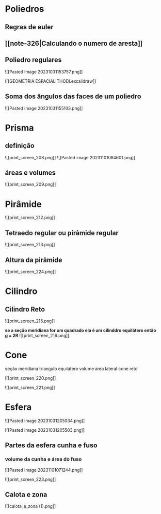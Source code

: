 # Poliedros
## Regras de euler

## [[note-326|Calculando o numero de aresta]]



## Poliedro regulares

![[Pasted image 20231031153757.png]]

![[GEOMETRIA ESPACIAL THODI.excalidraw]]


## Soma dos ângulos das faces de um poliedro

![[Pasted image 20231031155103.png]]


# Prisma

## definição
![[print_screen_208.png]]
![[Pasted image 20231101094601.png]]

## áreas e volumes

![[print_screen_209.png]]


# Pirâmide

![[print_screen_212.png]]

## Tetraedo regular ou pirâmide regular

![[print_screen_213.png]]
## Altura da pirâmide

![[print_screen_224.png]]
# Cilindro

## Cilindro Reto



![[print_screen_215.png]]

**se a seção meridiana for um quadrado ela é um cilinddro equilátero então g = 2R**
![[print_screen_219.png]]


# Cone
seção meridiana triangulo equilátero
volume 
area lateral
cone reto

![[print_screen_220.png]]

![[print_screen_221.png]]
# Esfera

![[Pasted image 20231031205034.png]]


![[Pasted image 20231031205503.png]]

## Partes da esfera cunha e fuso


### volume da cunha e área do fuso

![[Pasted image 20231101071244.png]]


![[print_screen_223.png]]









## Calota e zona

![[calota_e_zona (1).png]]